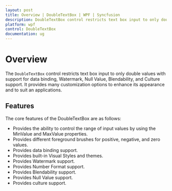 ```yaml
---
layout: post
title: Overview | DoubleTextBox | WPF | Syncfusion
description: DoubleTextBox control restricts text box input to only double values with support for data binding, Watermark, Null Value, Blendability, and Culture support.
platform: wpf
control: DoubleTextBox
documentation: ug
---
```


# Overview

The `DoubleTextBox` control restricts text box input to only double values with support for data binding, Watermark, Null Value, Blendability, and Culture support. It provides many customization options to enhance its appearance and to suit an applications.

## Features

The core features of the DoubleTextBox are as follows:

* Provides the ability to control the range of input values by using the MinValue and MaxValue properties.
* Provides different foreground brushes for positive, negative, and zero values.
* Provides data binding support.
* Provides built-in Visual Styles and themes.
* Provides Watermark support.
* Provides Number Format support.
* Provides Blendability support.
* Provides Null Value support.
* Provides culture support.

